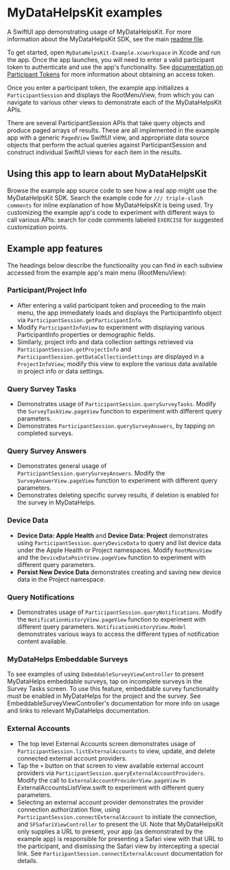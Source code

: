 # MyDataHelpsKit examples

A SwiftUI app demonstrating usage of MyDataHelpsKit. For more information about the MyDataHelpsKit SDK, see the main [readme file](https://github.com/CareEvolution/MyDataHelpsKit-iOS).

To get started, open `MyDataHelpsKit-Example.xcworkspace` in Xcode and run the app. Once the app launches, you will need to enter a valid participant token to authenticate and use the app's functionality. See [documentation on Participant Tokens](https://developer.mydatahelps.org/embeddables/participant_tokens.html) for more information about obtaining an access token.

Once you enter a participant token, the example app initializes a `ParticipantSession` and displays the RootMenuView, from which you can navigate to various other views to demonstrate each of the MyDataHelpsKit APIs.

There are several ParticipantSession APIs that take query objects and produce paged arrays of results. These are all implemented in the example app with a generic `PagedView` SwiftUI view, and appropriate data source objects that perform the actual queries against ParticipantSession and construct individual SwiftUI views for each item in the results.

## Using this app to learn about MyDataHelpsKit

Browse the example app source code to see how a real app might use the MyDataHelpsKit SDK. Search the example code for `/// triple-slash comments` for inline explanation of how MyDataHelpsKit is being used. Try customizing the example app's code to experiment with different ways to call various APIs: search for code comments labeled `EXERCISE` for suggested customization points.

## Example app features

The headings below describe the functionality you can find in each subview accessed from the example app's main menu (RootMenuView):

### Participant/Project Info

- After entering a valid participant token and proceeding to the main menu, the app immediately loads and displays the ParticipantInfo object via `ParticipantSession.getParticipantInfo`.
- Modify `ParticipantInfoView` to experiment with displaying various ParticipantInfo properties or demographic fields.
- Similarly, project info and data collection settings retrieved via `ParticipantSession.getProjectInfo` and `ParticipantSession.getDataCollectionSettings` are displayed in a `ProjectInfoView`; modify this view to explore the various data available in project info or data settings.

### Query Survey Tasks

- Demonstrates usage of `ParticipantSession.querySurveyTasks`. Modify the `SurveyTaskView.pageView` function to experiment with different query parameters.
- Demonstrates `ParticipantSession.querySurveyAnswers`, by tapping on completed surveys.

### Query Survey Answers

- Demonstrates general usage of `ParticipantSession.querySurveyAnswers`. Modify the `SurveyAnswerView.pageView` function to experiment with different query parameters.
- Demonstrates deleting specific survey results, if deletion is enabled for the survey in MyDataHelps.

### Device Data

- **Device Data: Apple Health** and **Device Data: Project** demonstrates using `ParticipantSession.queryDeviceData` to query and list device data under the Apple Health or Project namespaces. Modify `RootMenuView` and the `DeviceDataPointView.pageView` function to experiment with different query parameters.
- **Persist New Device Data** demonstrates creating and saving new device data in the Project namespace.

### Query Notifications

- Demonstrates usage of `ParticipantSession.queryNotifications`. Modify the `NotificationHistoryView.pageView` function to experiment with different query parameters. `NotificationHistoryView.Model` demonstrates various ways to access the different types of notification content available.

### MyDataHelps Embeddable Surveys

To see examples of using `EmbeddableSurveyViewController` to present MyDataHelps embeddable surveys, tap on incomplete surveys in the Survey Tasks screen. To use this feature, embeddable survey functionality must be enabled in MyDataHelps for the project and the survey. See EmbeddableSurveyViewController's documentation for more info on usage and links to relevant MyDataHelps documentation.

### External Accounts

- The top level External Accounts screen demonstrates usage of `ParticipantSession.listExternalAccounts` to view, update, and delete connected external account providers.
- Tap the `+` button on that screen to view available external account providers via `ParticipantSession.queryExternalAccountProviders`. Modify the call to `ExternalAccountProviderView.pageView` in ExternalAccountsListView.swift to experiment with different query parameters.
- Selecting an external account provider demonstrates the provider connection authorization flow, using `ParticipantSession.connectExternalAccount` to initiate the connection, and `SFSafariViewController` to present the UI. Note that MyDataHelpsKit only supplies a URL to present, your app (as demonstrated by the example app) is responsible for presenting a Safari view with that URL to the participant, and dismissing the Safari view by intercepting a special link. See `ParticipantSession.connectExternalAccount` documentation for details.
